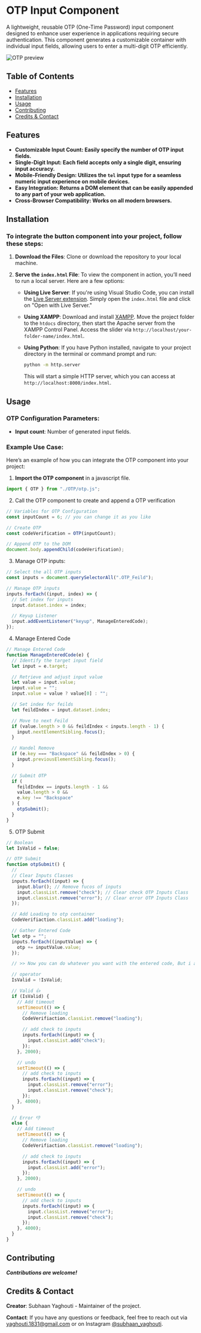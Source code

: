 # **OTP Input Component**

A lightweight, reusable OTP (One-Time Password) input component designed to enhance user experience in applications requiring secure authentication. This component generates a customizable container with individual input fields, allowing users to enter a multi-digit OTP efficiently.

<img src="./assets/preview.gif" alt="OTP preview">

## Table of Contents

- [Features](#features)
- [Installation](#installation)
- [Usage](#usage)
- [Contributing](#contributing)
- [Credits & Contact](#credits--contact)

## Features

- **Customizable Input Count: Easily specify the number of OTP input fields.**
- **Single-Digit Input: Each field accepts only a single digit, ensuring input accuracy.**
- **Mobile-Friendly Design: Utilizes the `tel` input type for a seamless numeric input experience on mobile devices.**
- **Easy Integration: Returns a DOM element that can be easily appended to any part of your web application.**
- **Cross-Browser Compatibility: Works on all modern browsers.**

## Installation

### To integrate the button component into your project, follow these steps:

1. **Download the Files**: Clone or download the repository to your local machine.
2. **Serve the `index.html` File**: To view the component in action, you’ll need to run a local server. Here are a few options:

   - **Using Live Server**: If you're using Visual Studio Code, you can install the [Live Server extension](https://marketplace.visualstudio.com/items?itemName=ritwickdey.LiveServer). Simply open the `index.html` file and click on "Open with Live Server."

   - **Using XAMPP**: Download and install [XAMPP](https://www.apachefriends.org/index.html). Move the project folder to the `htdocs` directory, then start the Apache server from the XAMPP Control Panel. Access the slider via `http://localhost/your-folder-name/index.html`.

   - **Using Python**: If you have Python installed, navigate to your project directory in the terminal or command prompt and run:
     ```bash
     python -m http.server
     ```
     This will start a simple HTTP server, which you can access at `http://localhost:8000/index.html`.

## Usage

### OTP Configuration Parameters:

- **Input count**: Number of generated input fields.

### Example Use Case:

Here’s an example of how you can integrate the OTP component into your project:

1. **Import the OTP component** in a javascript file.

```javascript
import { OTP } from "./OTP/otp.js";
```

2. Call the OTP component to create and append a OTP verification

```javascript
// Variables for OTP Configuration
const inputCount = 6; // you can change it as you like

// Create OTP
const codeVerification = OTP(inputCount);

// Append OTP to the DOM
document.body.appendChild(codeVerification);
```

3. Manage OTP inputs:

```javascript
// Select the all OTP inputs
const inputs = document.querySelectorAll(".OTP_Feild");

// Manage OTP inputs
inputs.forEach((input, index) => {
  // Set index for inputs
  input.dataset.index = index;

  // Keyup Listener
  input.addEventListener("keyup", ManageEnteredCode);
});
```

4. Manage Entered Code

```javascript
// Manage Entered Code
function ManageEnteredCode(e) {
  // Identify the target input field
  let input = e.target;

  // Retrieve and adjust input value
  let value = input.value;
  input.value = "";
  input.value = value ? value[0] : "";

  // Set index for feilds
  let feildIndex = input.dataset.index;

  // Move to next Feild
  if (value.length > 0 && feildIndex < inputs.length - 1) {
    input.nextElementSibling.focus();
  }

  // Handel Remove
  if (e.key === "Backspace" && feildIndex > 0) {
    input.previousElementSibling.focus();
  }

  // Submit OTP
  if (
    feildIndex == inputs.length - 1 &&
    value.length > 0 &&
    e.key !== "Backspace"
  ) {
    otpSubmit();
  }
}
```

5. OTP Submit

```javascript
// Boolean
let IsValid = false;

// OTP Submit
function otpSubmit() {
  //
  // Clear Inputs Classes
  inputs.forEach((input) => {
    input.blur(); // Remove fucos of inputs
    input.classList.remove("check"); // Clear check OTP Inputs Class
    input.classList.remove("error"); // Clear error OTP Inputs Class
  });

  // Add Loading to otp container
  CodeVerifiaction.classList.add("loading");

  // Gather Entered Code
  let otp = "";
  inputs.forEach((inputValue) => {
    otp += inputValue.value;
  });

  // >> Now you can do whatever you want with the entered code, But i added different states to show.

  // operator
  IsValid = !IsValid;

  // Valid 👍
  if (IsValid) {
    // Add timeout
    setTimeout(() => {
      // Remove loading
      CodeVerifiaction.classList.remove("loading");

      // add check to inputs
      inputs.forEach((input) => {
        input.classList.add("check");
      });
    }, 2000);

    // undo
    setTimeout(() => {
      // add check to inputs
      inputs.forEach((input) => {
        input.classList.remove("error");
        input.classList.remove("check");
      });
    }, 4000);
  }

  // Error 👎
  else {
    // Add timeout
    setTimeout(() => {
      // Remove loading
      CodeVerifiaction.classList.remove("loading");

      // add check to inputs
      inputs.forEach((input) => {
        input.classList.add("error");
      });
    }, 2000);

    // undo
    setTimeout(() => {
      // add check to inputs
      inputs.forEach((input) => {
        input.classList.remove("error");
        input.classList.remove("check");
      });
    }, 4000);
  }
}
```

## Contributing

**_Contributions are welcome!_**

## Credits & Contact

**Creator**: Subhaan Yaghouti - Maintainer of the project.

**Contact**: If you have any questions or feedback, feel free to reach out via [yaghouti.1831@gmail.com](mailto:yaghouti.1831@gmail.com) or on Instagram [@subhaan_yaghouti](https://www.instagram.com/subhaan_yaghouti?igsh=bmE3ZTl1bGkwaW50).
